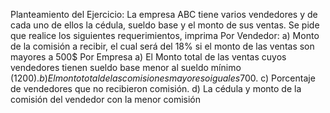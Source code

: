 Planteamiento del Ejercicio: 
La empresa ABC tiene varios vendedores y de cada uno de ellos la cédula, sueldo base y el monto de sus ventas. Se pide que realice los siguientes requerimientos, imprima
Por Vendedor:
    a) Monto de la comisión a recibir, el cual será del 18% si el monto de las ventas son mayores a 500$
Por Empresa
    a) El Monto total de las ventas cuyos vendedores tienen sueldo base menor al sueldo mínimo (1200$).
    b) El monto total de las comisiones mayores o iguales 700$.
    c) Porcentaje de vendedores que no recibieron comisión.
    d) La cédula y monto de la comisión del vendedor con la menor comisión 
